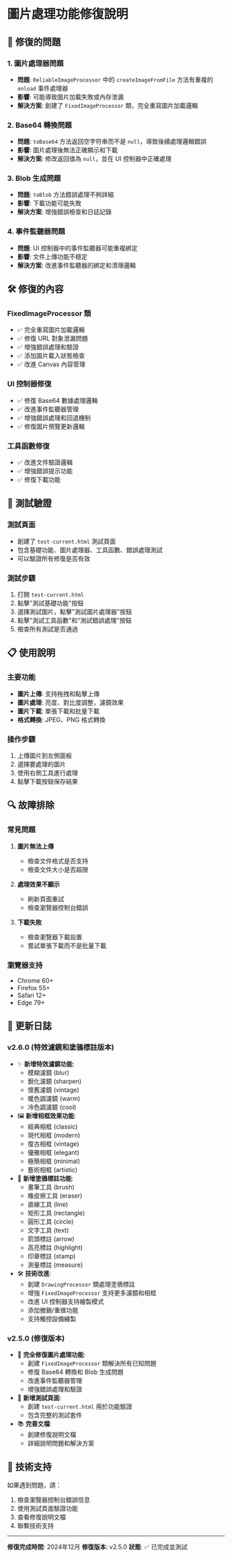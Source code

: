 # 圖片處理功能修復說明

## 🔧 修復的問題

### 1. 圖片處理器問題
- **問題**: `ReliableImageProcessor` 中的 `createImageFromFile` 方法有重複的 `onload` 事件處理器
- **影響**: 可能導致圖片加載失敗或內存泄漏
- **解決方案**: 創建了 `FixedImageProcessor` 類，完全重寫圖片加載邏輯

### 2. Base64 轉換問題
- **問題**: `toBase64` 方法返回空字符串而不是 `null`，導致後續處理邏輯錯誤
- **影響**: 圖片處理後無法正確顯示和下載
- **解決方案**: 修改返回值為 `null`，並在 UI 控制器中正確處理

### 3. Blob 生成問題
- **問題**: `toBlob` 方法錯誤處理不夠詳細
- **影響**: 下載功能可能失敗
- **解決方案**: 增強錯誤檢查和日誌記錄

### 4. 事件監聽器問題
- **問題**: UI 控制器中的事件監聽器可能重複綁定
- **影響**: 文件上傳功能不穩定
- **解決方案**: 改進事件監聽器的綁定和清理邏輯

## 🛠️ 修復的內容

### FixedImageProcessor 類
- ✅ 完全重寫圖片加載邏輯
- ✅ 修復 URL 對象泄漏問題
- ✅ 增強錯誤處理和驗證
- ✅ 添加圖片載入狀態檢查
- ✅ 改進 Canvas 內容管理

### UI 控制器修復
- ✅ 修復 Base64 數據處理邏輯
- ✅ 改進事件監聽器管理
- ✅ 增強錯誤處理和回退機制
- ✅ 修復圖片預覽更新邏輯

### 工具函數修復
- ✅ 改進文件驗證邏輯
- ✅ 增強錯誤提示功能
- ✅ 修復下載功能

## 🧪 測試驗證

### 測試頁面
- 創建了 `test-current.html` 測試頁面
- 包含基礎功能、圖片處理器、工具函數、錯誤處理測試
- 可以驗證所有修復是否有效

### 測試步驟
1. 打開 `test-current.html`
2. 點擊"測試基礎功能"按鈕
3. 選擇測試圖片，點擊"測試圖片處理器"按鈕
4. 點擊"測試工具函數"和"測試錯誤處理"按鈕
5. 檢查所有測試是否通過

## 📋 使用說明

### 主要功能
- **圖片上傳**: 支持拖拽和點擊上傳
- **圖片處理**: 亮度、對比度調整，濾鏡效果
- **圖片下載**: 單張下載和批量下載
- **格式轉換**: JPEG、PNG 格式轉換

### 操作步驟
1. 上傳圖片到左側面板
2. 選擇要處理的圖片
3. 使用右側工具進行處理
4. 點擊下載按鈕保存結果

## 🔍 故障排除

### 常見問題
1. **圖片無法上傳**
   - 檢查文件格式是否支持
   - 檢查文件大小是否超限

2. **處理效果不顯示**
   - 刷新頁面重試
   - 檢查瀏覽器控制台錯誤

3. **下載失敗**
   - 檢查瀏覽器下載設置
   - 嘗試單張下載而不是批量下載

### 瀏覽器支持
- Chrome 60+
- Firefox 55+
- Safari 12+
- Edge 79+

## 📝 更新日誌

### v2.6.0 (特效濾鏡和塗鴉標註版本)
- ✨ **新增特效濾鏡功能**:
  - 模糊濾鏡 (blur)
  - 銳化濾鏡 (sharpen)
  - 懷舊濾鏡 (vintage)
  - 暖色調濾鏡 (warm)
  - 冷色調濾鏡 (cool)
- 🖼️ **新增相框效果功能**:
  - 經典相框 (classic)
  - 現代相框 (modern)
  - 復古相框 (vintage)
  - 優雅相框 (elegant)
  - 極簡相框 (minimal)
  - 藝術相框 (artistic)
- 🎨 **新增塗鴉標註功能**:
  - 畫筆工具 (brush)
  - 橡皮擦工具 (eraser)
  - 直線工具 (line)
  - 矩形工具 (rectangle)
  - 圓形工具 (circle)
  - 文字工具 (text)
  - 箭頭標註 (arrow)
  - 高亮標註 (highlight)
  - 印章標註 (stamp)
  - 測量標註 (measure)
- 🛠️ **技術改進**:
  - 創建 `DrawingProcessor` 類處理塗鴉標註
  - 增強 `FixedImageProcessor` 支持更多濾鏡和相框
  - 改進 UI 控制器支持繪製模式
  - 添加撤銷/重做功能
  - 支持觸控設備繪製

### v2.5.0 (修復版本)
- 🔧 **完全修復圖片處理功能**:
  - 創建 `FixedImageProcessor` 類解決所有已知問題
  - 修復 Base64 轉換和 Blob 生成問題
  - 改進事件監聽器管理
  - 增強錯誤處理和驗證
- 🧪 **新增測試頁面**:
  - 創建 `test-current.html` 用於功能驗證
  - 包含完整的測試套件
- 📚 **完善文檔**:
  - 創建修復說明文檔
  - 詳細說明問題和解決方案

## 🤝 技術支持

如果遇到問題，請：
1. 檢查瀏覽器控制台錯誤信息
2. 使用測試頁面驗證功能
3. 查看修復說明文檔
4. 聯繫技術支持

---

**修復完成時間**: 2024年12月
**修復版本**: v2.5.0
**狀態**: ✅ 已完成並測試 